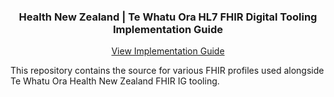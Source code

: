<a name="readme-top"></a>
<div align="center">

  <h3 align="center">Health New Zealand | Te Whatu Ora HL7 FHIR Digital Tooling Implementation Guide</h3>

  <p align="center">
    <a href="https://fhir-ig.digital.health.nz/hnz-digital-tooling">View Implementation Guide</a>
  </p>
</div>

This repository contains the source for various FHIR profiles used alongside Te Whatu Ora Health New Zealand FHIR IG tooling.

